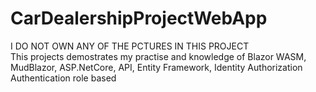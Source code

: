# CarDealershipProjectWebApp
I DO NOT OWN ANY OF THE PCTURES IN THIS PROJECT   
This projects demostrates my practise and knowledge of Blazor WASM, MudBlazor, ASP.NetCore, API, Entity Framework, Identity Authorization Authentication role based
